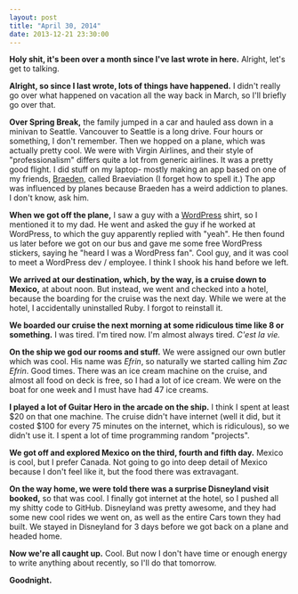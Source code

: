 ```yaml
---
layout: post
title: "April 30, 2014"
date: 2013-12-21 23:30:00
---
```


**Holy shit, it's been over a month since I've last wrote in here.** Alright, let's get to talking.

**Alright, so since I last wrote, lots of things have happened.** I didn't really go over what happened on vacation all the way back in March, so I'll briefly go over that.

**Over Spring Break,** the family jumped in a car and hauled ass down in a minivan to Seattle. Vancouver to Seattle is a long drive. Four hours or something, I don't remember. Then we hopped on a plane, which was actually pretty cool. We were with Virgin Airlines, and their style of "professionalism" differs quite a lot from generic airlines. It was a pretty good flight. I did stuff on my laptop- mostly making an app based on one of my friends, [Braeden](https://twitter.com/Braeden_Mayer), called Braeviation (I forget how to spell it.) The app was influenced by planes because Braeden has a weird addiction to planes. I don't know, ask him.

**When we got off the plane,** I saw a guy with a [WordPress](https://twitter.com/wordpressdotcom) shirt, so I mentioned it to my dad. He went and asked the guy if he worked at WordPress, to which the guy apparently replied with "yeah". He then found us later before we got on our bus and gave me some free WordPress stickers, saying he "heard I was a WordPress fan". Cool guy, and it was cool to meet a WordPress dev / employee. I think I shook his hand before we left.

**We arrived at our destination, which, by the way, is a cruise down to Mexico,** at about noon. But instead, we went and checked into a hotel, because the boarding for the cruise was the next day. While we were at the hotel, I accidentally uninstalled Ruby. I forgot to reinstall it.

**We boarded our cruise the next morning at some ridiculous time like 8 or something.** I was tired. I'm tired now. I'm almost always tired. *C'est la vie.*

**On the ship we god our rooms and stuff.** We were assigned our own butler which was cool. His name was *Efrin*, so naturally we started calling him *Zac Efrin*. Good times. There was an ice cream machine on the cruise, and almost all food on deck is free, so I had a lot of ice cream. We were on the boat for one week and I must have had 47 ice creams.

**I played a lot of Guitar Hero in the arcade on the ship.** I think I spent at least $20 on that one machine. The cruise didn't have internet (well it did, but it costed $100 for every 75 minutes on the internet, which is ridiculous), so we didn't use it. I spent a lot of time programming random "projects".

**We got off and explored Mexico on the third, fourth and fifth day.** Mexico is cool, but I prefer Canada. Not going to go into deep detail of Mexico because I don't feel like it, but the food there was extravagant.

**On the way home, we were told there was a surprise Disneyland visit booked,** so that was cool. I finally got internet at the hotel, so I pushed all my shitty code to GitHub. Disneyland was pretty awesome, and they had some new cool rides we went on, as well as the entire Cars town they had built. We stayed in Disneyland for 3 days before we got back on a plane and headed home.

**Now we're all caught up.** Cool. But now I don't have time or enough energy to write anything about recently, so I'll do that tomorrow.

**Goodnight.**
